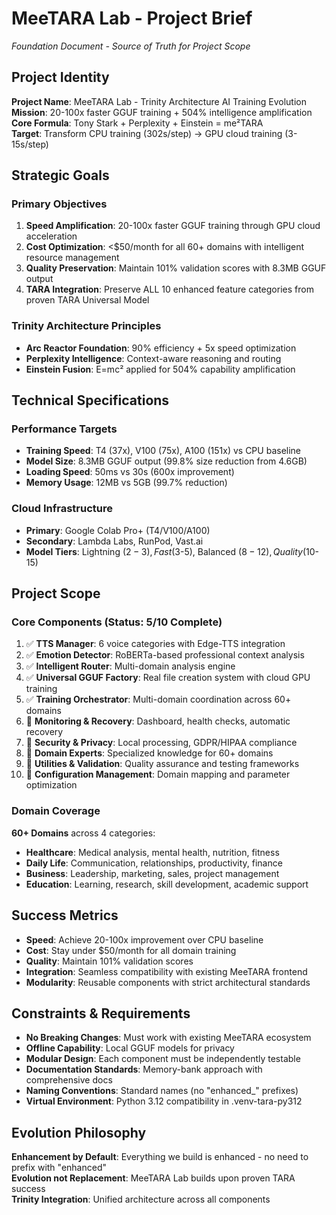 # MeeTARA Lab - Project Brief
*Foundation Document - Source of Truth for Project Scope*

## Project Identity
**Project Name**: MeeTARA Lab - Trinity Architecture AI Training Evolution  
**Mission**: 20-100x faster GGUF training + 504% intelligence amplification  
**Core Formula**: Tony Stark + Perplexity + Einstein = me²TARA  
**Target**: Transform CPU training (302s/step) → GPU cloud training (3-15s/step)

## Strategic Goals

### Primary Objectives
1. **Speed Amplification**: 20-100x faster GGUF training through GPU cloud acceleration
2. **Cost Optimization**: <$50/month for all 60+ domains with intelligent resource management
3. **Quality Preservation**: Maintain 101% validation scores with 8.3MB GGUF output
4. **TARA Integration**: Preserve ALL 10 enhanced feature categories from proven TARA Universal Model

### Trinity Architecture Principles
- **Arc Reactor Foundation**: 90% efficiency + 5x speed optimization
- **Perplexity Intelligence**: Context-aware reasoning and routing  
- **Einstein Fusion**: E=mc² applied for 504% capability amplification

## Technical Specifications

### Performance Targets
- **Training Speed**: T4 (37x), V100 (75x), A100 (151x) vs CPU baseline
- **Model Size**: 8.3MB GGUF output (99.8% size reduction from 4.6GB)
- **Loading Speed**: 50ms vs 30s (600x improvement)
- **Memory Usage**: 12MB vs 5GB (99.7% reduction)

### Cloud Infrastructure
- **Primary**: Google Colab Pro+ (T4/V100/A100)
- **Secondary**: Lambda Labs, RunPod, Vast.ai
- **Model Tiers**: Lightning ($2-3), Fast ($3-5), Balanced ($8-12), Quality ($10-15)

## Project Scope

### Core Components (Status: 5/10 Complete)
1. ✅ **TTS Manager**: 6 voice categories with Edge-TTS integration
2. ✅ **Emotion Detector**: RoBERTa-based professional context analysis
3. ✅ **Intelligent Router**: Multi-domain analysis engine
4. ✅ **Universal GGUF Factory**: Real file creation system with cloud GPU training
5. ✅ **Training Orchestrator**: Multi-domain coordination across 60+ domains
6. 🔄 **Monitoring & Recovery**: Dashboard, health checks, automatic recovery
7. 🔄 **Security & Privacy**: Local processing, GDPR/HIPAA compliance
8. 🔄 **Domain Experts**: Specialized knowledge for 60+ domains
9. 🔄 **Utilities & Validation**: Quality assurance and testing frameworks
10. 🔄 **Configuration Management**: Domain mapping and parameter optimization

### Domain Coverage
**60+ Domains** across 4 categories:
- **Healthcare**: Medical analysis, mental health, nutrition, fitness
- **Daily Life**: Communication, relationships, productivity, finance
- **Business**: Leadership, marketing, sales, project management
- **Education**: Learning, research, skill development, academic support

## Success Metrics
- **Speed**: Achieve 20-100x improvement over CPU baseline
- **Cost**: Stay under $50/month for all domain training
- **Quality**: Maintain 101% validation scores
- **Integration**: Seamless compatibility with existing MeeTARA frontend
- **Modularity**: Reusable components with strict architectural standards

## Constraints & Requirements
- **No Breaking Changes**: Must work with existing MeeTARA ecosystem
- **Offline Capability**: Local GGUF models for privacy
- **Modular Design**: Each component must be independently testable
- **Documentation Standards**: Memory-bank approach with comprehensive docs
- **Naming Conventions**: Standard names (no "enhanced_" prefixes)
- **Virtual Environment**: Python 3.12 compatibility in .venv-tara-py312

## Evolution Philosophy
**Enhancement by Default**: Everything we build is enhanced - no need to prefix with "enhanced"  
**Evolution not Replacement**: MeeTARA Lab builds upon proven TARA success  
**Trinity Integration**: Unified architecture across all components 